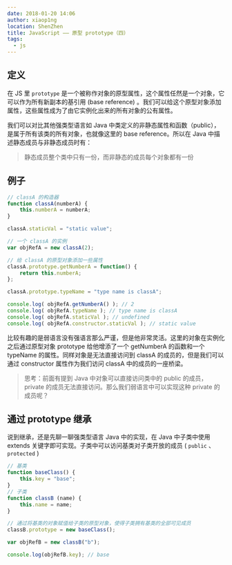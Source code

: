 ```yaml
---
date: 2018-01-20 14:06
author: xiaop1ng
location: ShenZhen
title: JavaScript —— 原型 prototype（四）
tags:
  - js
---
```



## 定义

 在 JS 里  `prototype`  是一个被称作对象的原型属性，这个属性任然是一个对象，它可以作为所有新副本的基引用 (base reference) 。我们可以给这个原型对象添加属性，这些属性成为了由它实例化出来的所有对象的公有属性。

 我们可以对比其他强类型语言如 Java 中类定义的非静态属性和函数（public），是属于所有该类的所有对象，也就像这里的 base reference。所以在 Java 中描述静态成员与非静态成员时有：

 
> 静态成员整个类中只有一份，而非静态的成员每个对象都有一份
> 
>  
 
## 例子

 
```js
// classA 的构造器
function classA(numberA) {
    this.numberA = numberA;
}

classA.staticVal = "static value";

// 一个 classA 的实例
var objRefA = new classA(2);

// 给 classA 的原型对象添加一些属性
classA.prototype.getNumberA = function() {
    return this.numberA;
};

classA.prototype.typeName = "type name is classA";

console.log( objRefA.getNumberA() ); // 2
console.log( objRefA.typeName ); // type name is classA 
console.log( objRefA.staticVal ); // undefined
console.log( objRefA.constructor.staticVal ); // static value
```
 比较有趣的是弱语言没有强语言那么严谨，但是他非常灵活。这里的对象在实例化之后通过原型对象 prototype 给他增添了一个 getNumberA 的函数和一个 typeName 的属性。同样对象是无法直接访问到 classA 的成员的，但是我们可以通过 constructor 属性作为我们访问 classA 中的成员的一座桥梁。

 
> 思考：前面有提到 Java 中对象可以直接访问类中的 public 的成员，private 的成员无法直接访问。那么我们弱语言中可以实现这种 private 的成员呢？
> 
>  
 
## 通过 prototype 继承

 说到继承，还是先聊一聊强类型语言 Java 中的实现，在 Java 中子类中使用 extends 关键字即可实现。子类中可以访问基类对子类开放的成员 (  `public` 、 `protected`  ) 

 
```js
// 基类
function baseClass() {
    this.key = "base";
}
// 子类
function classB (name) {
    this.name = name;
}

// 通过将基类的对象赋值给子类的原型对象，使得子类拥有基类的全部可见成员
classB.prototype = new baseClass();

var objRefB = new classB("b");

console.log(objRefB.key); // base
```
